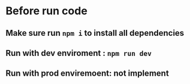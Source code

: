 # Before run code
## Make sure run `npm i` to install all dependencies
## Run with dev enviroment : `npm run dev`
## Run with prod enviremoent: not implement
